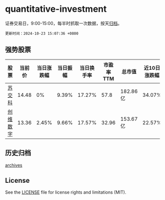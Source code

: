# quantitative-investment

证券交易日，9:00-15:00，每半时抓取一次数据，按天[归档](archives)。

`更新时间：2024-10-23 15:07:36 +0800`

## 强势股票

|股票|当前价|当日涨跌幅|当日振幅|当日换手率|市盈率TTM|总市值|近10日涨跌幅|
|----|----|----|----|----|----|----|----|
|[苏交科](https://xueqiu.com/S/SZ300284)|14.48|0%|9.39%|17.27%|57.8|182.86亿|34.07%|
|[创维数字](https://xueqiu.com/S/SZ000810)|13.36|2.45%|9.66%|17.57%|32.96|153.67亿|22.57%|

## 历史归档

[archives](archives)

## License

See the [LICENSE](LICENSE) file for license rights and limitations (MIT).
